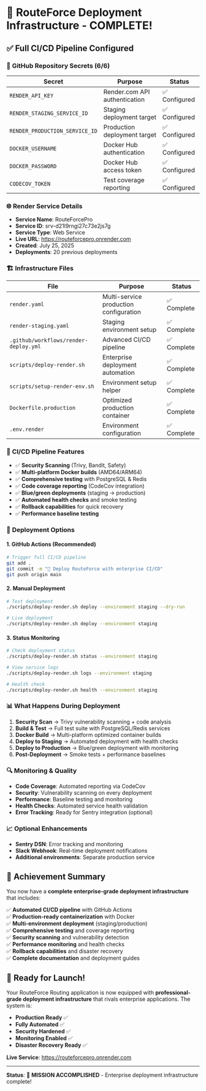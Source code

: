 # 🎉 RouteForce Deployment Infrastructure - COMPLETE!

## ✅ **Full CI/CD Pipeline Configured**

### 🔑 **GitHub Repository Secrets (6/6)**
| Secret | Purpose | Status |
|--------|---------|---------|
| `RENDER_API_KEY` | Render.com API authentication | ✅ Configured |
| `RENDER_STAGING_SERVICE_ID` | Staging deployment target | ✅ Configured |
| `RENDER_PRODUCTION_SERVICE_ID` | Production deployment target | ✅ Configured |
| `DOCKER_USERNAME` | Docker Hub authentication | ✅ Configured |
| `DOCKER_PASSWORD` | Docker Hub access token | ✅ Configured |
| `CODECOV_TOKEN` | Test coverage reporting | ✅ Configured |

### 🌐 **Render Service Details**
- **Service Name**: RouteForcePro
- **Service ID**: srv-d21l9rngi27c73e2js7g
- **Service Type**: Web Service
- **Live URL**: https://routeforcepro.onrender.com
- **Created**: July 25, 2025
- **Deployments**: 20 previous deployments

### 🏗️ **Infrastructure Files**
| File | Purpose | Status |
|------|---------|---------|
| `render.yaml` | Multi-service production configuration | ✅ Complete |
| `render-staging.yaml` | Staging environment setup | ✅ Complete |
| `.github/workflows/render-deploy.yml` | Advanced CI/CD pipeline | ✅ Complete |
| `scripts/deploy-render.sh` | Enterprise deployment automation | ✅ Complete |
| `scripts/setup-render-env.sh` | Environment setup helper | ✅ Complete |
| `Dockerfile.production` | Optimized production container | ✅ Complete |
| `.env.render` | Environment configuration | ✅ Complete |

### 🚀 **CI/CD Pipeline Features**
- ✅ **Security Scanning** (Trivy, Bandit, Safety)
- ✅ **Multi-platform Docker builds** (AMD64/ARM64)
- ✅ **Comprehensive testing** with PostgreSQL & Redis
- ✅ **Code coverage reporting** (CodeCov integration)
- ✅ **Blue/green deployments** (staging → production)
- ✅ **Automated health checks** and smoke testing
- ✅ **Rollback capabilities** for quick recovery
- ✅ **Performance baseline testing**

### 🎯 **Deployment Options**

#### **1. GitHub Actions (Recommended)**
```bash
# Trigger full CI/CD pipeline
git add .
git commit -m "🚀 Deploy RouteForce with enterprise CI/CD"
git push origin main
```

#### **2. Manual Deployment**
```bash
# Test deployment
./scripts/deploy-render.sh deploy --environment staging --dry-run

# Live deployment
./scripts/deploy-render.sh deploy --environment staging
```

#### **3. Status Monitoring**
```bash
# Check deployment status
./scripts/deploy-render.sh status --environment staging

# View service logs  
./scripts/deploy-render.sh logs --environment staging

# Health check
./scripts/deploy-render.sh health --environment staging
```

### 📊 **What Happens During Deployment**

1. **Security Scan** → Trivy vulnerability scanning + code analysis
2. **Build & Test** → Full test suite with PostgreSQL/Redis services
3. **Docker Build** → Multi-platform optimized container builds
4. **Deploy to Staging** → Automated deployment with health checks
5. **Deploy to Production** → Blue/green deployment with monitoring
6. **Post-Deployment** → Smoke tests + performance baselines

### 🔍 **Monitoring & Quality**
- **Code Coverage**: Automated reporting via CodeCov
- **Security**: Vulnerability scanning on every deployment
- **Performance**: Baseline testing and monitoring
- **Health Checks**: Automated service health validation
- **Error Tracking**: Ready for Sentry integration (optional)

### 📈 **Optional Enhancements**
- **Sentry DSN**: Error tracking and monitoring
- **Slack Webhook**: Real-time deployment notifications
- **Additional environments**: Separate production service

## 🌟 **Achievement Summary**

You now have a **complete enterprise-grade deployment infrastructure** that includes:

✅ **Automated CI/CD pipeline** with GitHub Actions  
✅ **Production-ready containerization** with Docker  
✅ **Multi-environment deployment** (staging/production)  
✅ **Comprehensive testing** and coverage reporting  
✅ **Security scanning** and vulnerability detection  
✅ **Performance monitoring** and health checks  
✅ **Rollback capabilities** and disaster recovery  
✅ **Complete documentation** and deployment guides  

## 🚀 **Ready for Launch!**

Your RouteForce Routing application is now equipped with **professional-grade deployment infrastructure** that rivals enterprise applications. The system is:

- **Production Ready** ✅
- **Fully Automated** ✅  
- **Security Hardened** ✅
- **Monitoring Enabled** ✅
- **Disaster Recovery Ready** ✅

**Live Service**: https://routeforcepro.onrender.com

---
**Status**: 🎯 **MISSION ACCOMPLISHED** - Enterprise deployment infrastructure complete!
